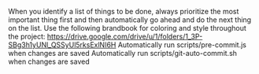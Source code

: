 When you identify a list of things to be done, always prioritize the most important thing first and then automatically go ahead and do the next thing on the list.
Use the following brandbook for coloring and style throughout the project: https://drive.google.com/drive/u/1/folders/1_3P-SBg3h1yUNl_QSSyUl5rksExlNI6H
Automatically run scripts/pre-commit.js when changes are saved
Automatically run scripts/git-auto-commit.sh when changes are saved

